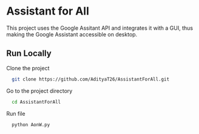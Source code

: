 # Assistant for All

This project uses the Google Assitant API and integrates it with a GUI, thus making the Google Assistant accessible on desktop.

## Run Locally

Clone the project

```bash
  git clone https://github.com/AdityaT26/AssistantForAll.git
```

Go to the project directory

```bash
  cd AssistantForAll
```

Run file

```bash
  python AonW.py
```

